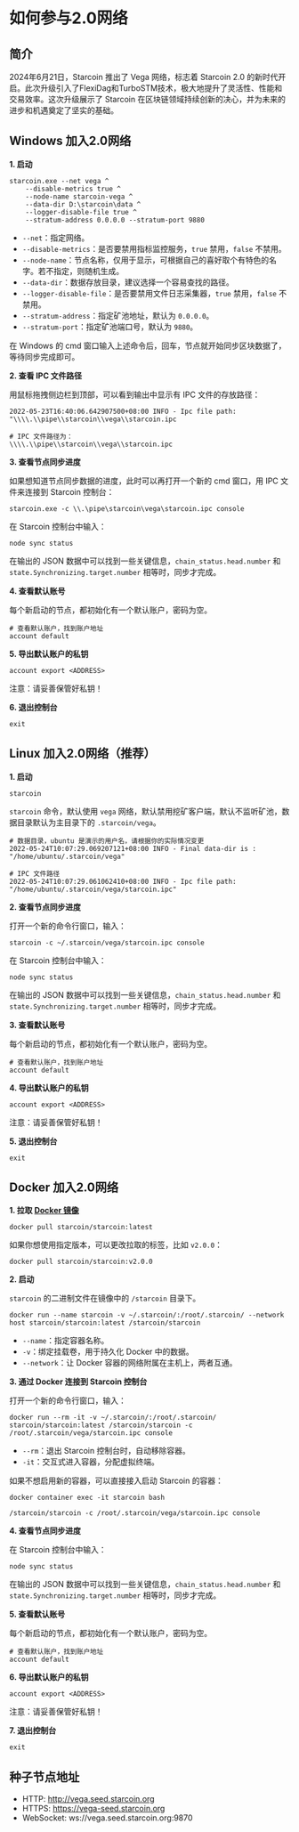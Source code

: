 # 如何参与2.0网络

## 简介

2024年6月21日，Starcoin 推出了 Vega 网络，标志着 Starcoin 2.0 的新时代开启。此次升级引入了FlexiDag和TurboSTM技术，极大地提升了灵活性、性能和交易效率。这次升级展示了 Starcoin 在区块链领域持续创新的决心，并为未来的进步和机遇奠定了坚实的基础。

## Windows 加入2.0网络

**1. 启动**

```shell
starcoin.exe --net vega ^
    --disable-metrics true ^
    --node-name starcoin-vega ^
    --data-dir D:\starcoin\data ^
    --logger-disable-file true ^
    --stratum-address 0.0.0.0 --stratum-port 9880
```

- `--net`：指定网络。
- `--disable-metrics`：是否要禁用指标监控服务，`true` 禁用，`false` 不禁用。
- `--node-name`：节点名称，仅用于显示，可根据自己的喜好取个有特色的名字。若不指定，则随机生成。
- `--data-dir`：数据存放目录，建议选择一个容易查找的路径。
- `--logger-disable-file`：是否要禁用文件日志采集器，`true` 禁用，`false` 不禁用。
- `--stratum-address`：指定矿池地址，默认为 `0.0.0.0`。
- `--stratum-port`：指定矿池端口号，默认为 `9880`。

在 Windows 的 cmd 窗口输入上述命令后，回车，节点就开始同步区块数据了，等待同步完成即可。

**2. 查看 IPC 文件路径**

用鼠标拖拽侧边栏到顶部，可以看到输出中显示有 IPC 文件的存放路径：

```shell
2022-05-23T16:40:06.642907500+08:00 INFO - Ipc file path: "\\\\.\\pipe\\starcoin\\vega\\starcoin.ipc

# IPC 文件路径为：
\\\\.\\pipe\\starcoin\\vega\\starcoin.ipc
```

**3. 查看节点同步进度**

如果想知道节点同步数据的进度，此时可以再打开一个新的 cmd 窗口，用 IPC 文件来连接到 Starcoin 控制台：

```shell
starcoin.exe -c \\.\pipe\starcoin\vega\starcoin.ipc console
```

在 Starcoin 控制台中输入：

```shell
node sync status
```

在输出的 JSON 数据中可以找到一些关键信息，`chain_status.head.number` 和 `state.Synchronizing.target.number` 相等时，同步才完成。

**4. 查看默认账号**

每个新启动的节点，都初始化有一个默认账户，密码为空。

```shell
# 查看默认账户，找到账户地址
account default
```

**5. 导出默认账户的私钥**

```shell
account export <ADDRESS>
```

注意：请妥善保管好私钥！

**6. 退出控制台**

```shell
exit
```

## Linux 加入2.0网络（推荐）

**1. 启动**

```shell
starcoin
```

`starcoin` 命令，默认使用 `vega` 网络，默认禁用挖矿客户端，默认不监听矿池，数据目录默认为主目录下的 `.starcoin/vega`。

```shell
# 数据目录，ubuntu 是演示的用户名，请根据你的实际情况变更
2022-05-24T10:07:29.069207121+08:00 INFO - Final data-dir is : "/home/ubuntu/.starcoin/vega"

# IPC 文件路径
2022-05-24T10:07:29.061062410+08:00 INFO - Ipc file path: "/home/ubuntu/.starcoin/vega/starcoin.ipc"
```

**2. 查看节点同步进度**

打开一个新的命令行窗口，输入：

```shell
starcoin -c ~/.starcoin/vega/starcoin.ipc console
```

在 Starcoin 控制台中输入：

```shell
node sync status
```

在输出的 JSON 数据中可以找到一些关键信息，`chain_status.head.number` 和 `state.Synchronizing.target.number` 相等时，同步才完成。

**3. 查看默认账号**

每个新启动的节点，都初始化有一个默认账户，密码为空。

```shell
# 查看默认账户，找到账户地址
account default
```

**4. 导出默认账户的私钥**

```shell
account export <ADDRESS>
```

注意：请妥善保管好私钥！

**5. 退出控制台**

```shell
exit
```

## Docker 加入2.0网络

**1. 拉取 [Docker 镜像](https://hub.docker.com/r/starcoin/starcoin/)**

```shell
docker pull starcoin/starcoin:latest
```

如果你想使用指定版本，可以更改拉取的标签，比如 `v2.0.0`：

```shell
docker pull starcoin/starcoin:v2.0.0
```

**2. 启动**

`starcoin` 的二进制文件在镜像中的 `/starcoin` 目录下。

```shell
docker run --name starcoin -v ~/.starcoin/:/root/.starcoin/ --network host starcoin/starcoin:latest /starcoin/starcoin
```

- `--name`：指定容器名称。
- `-v`：绑定挂载卷，用于持久化 Docker 中的数据。
- `--network`：让 Docker 容器的网络附属在主机上，两者互通。

**3. 通过 Docker 连接到 Starcoin 控制台**

打开一个新的命令行窗口，输入：

```shell
docker run --rm -it -v ~/.starcoin/:/root/.starcoin/ starcoin/starcoin:latest /starcoin/starcoin -c /root/.starcoin/vega/starcoin.ipc console
```

- `--rm`：退出 Starcoin 控制台时，自动移除容器。
- `-it`：交互式进入容器，分配虚拟终端。

如果不想启用新的容器，可以直接接入启动 Starcoin 的容器：

```shell
docker container exec -it starcoin bash

/starcoin/starcoin -c /root/.starcoin/vega/starcoin.ipc console
```

**4. 查看节点同步进度**

在 Starcoin 控制台中输入：

```shell
node sync status
```

在输出的 JSON 数据中可以找到一些关键信息，`chain_status.head.number` 和 `state.Synchronizing.target.number` 相等时，同步才完成。

**5. 查看默认账号**

每个新启动的节点，都初始化有一个默认账户，密码为空。

```shell
# 查看默认账户，找到账户地址
account default
```

**6. 导出默认账户的私钥**

```shell
account export <ADDRESS>
```

注意：请妥善保管好私钥！

**7. 退出控制台**

```shell
exit
```

## 种子节点地址

- HTTP: http://vega.seed.starcoin.org
- HTTPS: https://vega-seed.starcoin.org
- WebSocket: ws://vega.seed.starcoin.org:9870
